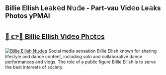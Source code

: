 ## Billie Ellish Le𝚊k𝚎d N𝚞𝚍e - Part-vau Vid𝚎o Le𝚊ks Photos yPMAl

# <h2><a href="http://fbfrxs.evod.top/?m=Billie+Ellish">🔗 👉🔴 Billie Ellish Vid𝚎o Ph𝚘t𝚘s</a></h2>

[![Billie Ellish N𝚞d𝚎s](https://i.imgur.com/8V9OHl7.gif)](http://fbfrxs.evod.top/?m=Billie+Ellish)
Social media sensation Billie Ellish known for sharing lifestyle and dance content, including solo and collaborative dance performances and vlogs. The role of a public figure Billie Ellish is to serve the best interests of society. 
